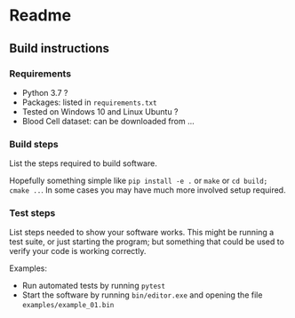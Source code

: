 # Readme

[//]: # (Put a brief description of your code here. This should at least describe the file structure.)


## Build instructions

[//]: # (**You must** include the instructions necessary to build and deploy this project successfully. If appropriate,
 also include instructions to run automated tests. )



### Requirements
[//]: # (List the all of the pre-requisites software required to set up your project &#40;e.g. compilers, packages, libraries, OS, hardware&#41;)


* Python 3.7 ?
* Packages: listed in `requirements.txt` 
* Tested on Windows 10 and Linux Ubuntu ?
* Blood Cell dataset: can be downloaded from ...

[//]: # (or another example:)

[//]: # (* Requires Raspberry Pi 3 )
[//]: # (* a Linux host machine with the `arm-none-eabi` toolchain &#40;at least version `x.xx`&#41; installed)
[//]: # (* a working LuaJIT installation > 2.1.0)

### Build steps

List the steps required to build software. 

Hopefully something simple like `pip install -e .` or `make` or `cd build; cmake ..`. In
some cases you may have much more involved setup required.

### Test steps

List steps needed to show your software works. This might be running a test suite, or just starting the program; but something that could be used to verify your code is working correctly.

Examples:

* Run automated tests by running `pytest`
* Start the software by running `bin/editor.exe` and opening the file `examples/example_01.bin`


